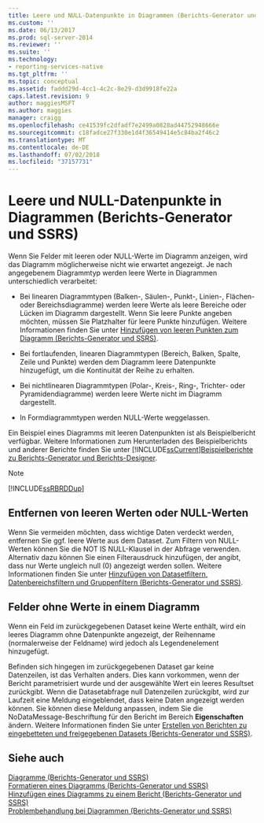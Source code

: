 ```yaml
---
title: Leere und NULL-Datenpunkte in Diagrammen (Berichts-Generator und SSRS) | Microsoft-Dokumentation
ms.custom: ''
ms.date: 06/13/2017
ms.prod: sql-server-2014
ms.reviewer: ''
ms.suite: ''
ms.technology:
- reporting-services-native
ms.tgt_pltfrm: ''
ms.topic: conceptual
ms.assetid: faddd29d-4cc1-4c2c-8e29-d3d9918fe22a
caps.latest.revision: 9
author: maggiesMSFT
ms.author: maggies
manager: craigg
ms.openlocfilehash: ce41539fc2dfadf7e2499a0828ad44752948666e
ms.sourcegitcommit: c18fadce27f330e1d4f36549414e5c84ba2f46c2
ms.translationtype: MT
ms.contentlocale: de-DE
ms.lasthandoff: 07/02/2018
ms.locfileid: "37157731"
---
```

# <a name="empty-and-null-data-points-in-charts-report-builder-and-ssrs"></a>Leere und NULL-Datenpunkte in Diagrammen (Berichts-Generator und SSRS)
  Wenn Sie Felder mit leeren oder NULL-Werte im Diagramm anzeigen, wird das Diagramm möglicherweise nicht wie erwartet angezeigt. Je nach angegebenem Diagrammtyp werden leere Werte in Diagrammen unterschiedlich verarbeitet:  
  
-   Bei linearen Diagrammtypen (Balken-, Säulen-, Punkt-, Linien-, Flächen- oder Bereichsdiagramme) werden leere Werte als leere Bereiche oder Lücken im Diagramm dargestellt. Wenn Sie leere Punkte angeben möchten, müssen Sie Platzhalter für leere Punkte hinzufügen. Weitere Informationen finden Sie unter [Hinzufügen von leeren Punkten zum Diagramm &#40;Berichts-Generator und SSRS&#41;](add-empty-points-to-a-chart-report-builder-and-ssrs.md).  
  
-   Bei fortlaufenden, linearen Diagrammtypen (Bereich, Balken, Spalte, Zeile und Punkte) werden dem Diagramm leere Datenpunkte hinzugefügt, um die Kontinuität der Reihe zu erhalten.  
  
-   Bei nichtlinearen Diagrammtypen (Polar-, Kreis-, Ring-, Trichter- oder Pyramidendiagramme) werden leere Werte nicht im Diagramm dargestellt.  
  
-   In Formdiagrammtypen werden NULL-Werte weggelassen.  
  
 Ein Beispiel eines Diagramms mit leeren Datenpunkten ist als Beispielbericht verfügbar. Weitere Informationen zum Herunterladen des Beispielberichts und anderer Berichte finden Sie unter [!INCLUDE[ssCurrent](../../includes/sscurrent-md.md)][Beispielberichte zu Berichts-Generator und Berichts-Designer](http://go.microsoft.com/fwlink/?LinkId=198283).  
  
> [!NOTE]  
>  [!INCLUDE[ssRBRDDup](../../includes/ssrbrddup-md.md)]  
  
## <a name="removing-empty-or-null-values"></a>Entfernen von leeren Werten oder NULL-Werten  
 Wenn Sie vermeiden möchten, dass wichtige Daten verdeckt werden, entfernen Sie ggf. leere Werte aus dem Dataset. Zum Filtern von NULL-Werten können Sie die NOT IS NULL-Klausel in der Abfrage verwenden. Alternativ dazu können Sie einen Filterausdruck hinzufügen, der angibt, dass nur Werte ungleich null (0) angezeigt werden sollen. Weitere Informationen finden Sie unter [Hinzufügen von Datasetfiltern, Datenbereichsfiltern und Gruppenfiltern &#40;Berichts-Generator und SSRS&#41;](add-dataset-filters-data-region-filters-and-group-filters.md).  
  
## <a name="fields-with-no-values-in-a-chart"></a>Felder ohne Werte in einem Diagramm  
 Wenn ein Feld im zurückgegebenen Dataset keine Werte enthält, wird ein leeres Diagramm ohne Datenpunkte angezeigt, der Reihenname (normalerweise der Feldname) wird jedoch als Legendenelement hinzugefügt.  
  
 Befinden sich hingegen im zurückgegebenen Dataset gar keine Datenzeilen, ist das Verhalten anders. Dies kann vorkommen, wenn der Bericht parametrisiert wurde und der ausgewählte Wert ein leeres Resultset zurückgibt. Wenn die Datasetabfrage null Datenzeilen zurückgibt, wird zur Laufzeit eine Meldung eingeblendet, dass keine Daten angezeigt werden können. Sie können diese Meldung anpassen, indem Sie die NoDataMessage-Beschriftung für den Bericht im Bereich **Eigenschaften** ändern. Weitere Informationen finden Sie unter [Erstellen von Berichten zu eingebetteten und freigegebenen Datasets &#40;Berichts-Generator und SSRS&#41;](../report-data/report-embedded-datasets-and-shared-datasets-report-builder-and-ssrs.md).  
  
## <a name="see-also"></a>Siehe auch  
 [Diagramme &#40;Berichts-Generator und SSRS&#41;](charts-report-builder-and-ssrs.md)   
 [Formatieren eines Diagramms &#40;Berichts-Generator und SSRS&#41;](formatting-a-chart-report-builder-and-ssrs.md)   
 [Hinzufügen eines Diagramms zu einem Bericht &#40;Berichts-Generator und SSRS&#41;](add-a-chart-to-a-report-report-builder-and-ssrs.md)   
 [Problembehandlung bei Diagrammen &#40;Berichts-Generator und SSRS&#41;](troubleshoot-charts-report-builder-and-ssrs.md)  
  
  
